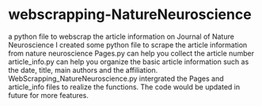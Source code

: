# webscrapping-NatureNeuroscience
a python file to webscrap the article information on Journal of Nature Neuroscience
I created some python file to scrape the article information from nature neuroscience
Pages.py can help you collect the article number
article_info.py can help you organize the basic article information such as the date, title, main authors and the affiliation.
WebScrapping_NatureNeuroscience.py intergrated the Pages and article_info files to realize the functions.
The code would be updated in future for more features.
